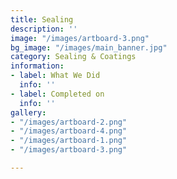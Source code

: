 ```yaml
---
title: Sealing
description: ''
image: "/images/artboard-3.png"
bg_image: "/images/main_banner.jpg"
category: Sealing & Coatings
information:
- label: What We Did
  info: ''
- label: Completed on
  info: ''
gallery:
- "/images/artboard-2.png"
- "/images/artboard-4.png"
- "/images/artboard-1.png"
- "/images/artboard-3.png"

---
```

